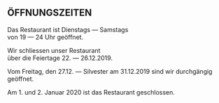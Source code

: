 ## ÖFFNUNGSZEITEN
  
  
Das Restaurant ist Dienstags — Samstags  
von 19 — 24 Uhr geöffnet.  

Wir schliessen unser Restaurant   
über die Feiertage 22. — 26.12.2019.

Vom Freitag, den 27.12. — Silvester 
am 31.12.2019 sind wir durchgängig geöffnet.
  
Am 1. und 2. Januar 2020 ist das Restaurant geschlossen.
  

  
